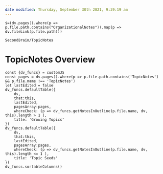 ```yaml
---
date modified: Thursday, September 30th 2021, 9:39:19 am
---
```

`$=(dv.pages().where(p => p.file.path.contains("OrganizationalNotes")).map(p => dv.fileLink(p.file.path)))`
```ActivityHistory
SecondBrain/TopicNotes
```

# TopicNotes Overview

```dataviewjs
const {dv_funcs} = customJS
const pages = dv.pages().where(p => p.file.path.contains('TopicNotes') && p.file.name !== 'TopicNotes')
let lastEdited = false
dv_funcs.defaultTable({
	dv,
	that:this,
	lastEdited,
	pagesArray:pages,
	whereCheck: (p => dv_funcs.getNotesInOutline(p.file.name, dv, this).length > 1 ),
	title: 'Growing Topics'
})
dv_funcs.defaultTable({
	dv,
	that:this,
	lastEdited,
	pagesArray:pages,
	whereCheck: (p => dv_funcs.getNotesInOutline(p.file.name, dv, this).length <= 1 ),
	title: 'Topic Seeds'
})
dv_funcs.sortableColumns()
```

